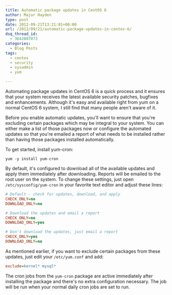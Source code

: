 ```yaml
---
title: Automatic package updates in CentOS 6
author: Major Hayden
type: post
date: 2012-09-21T13:21:01+00:00
url: /2012/09/21/automatic-package-updates-in-centos-6/
dsq_thread_id:
  - 3642807073
categories:
  - Blog Posts
tags:
  - centos
  - security
  - sysadmin
  - yum

---
```

Automating package updates in CentOS 6 is a quick process and it ensures that your system receives the latest available security patches, bugfixes and enhancements. Although it's easy and available right from yum on a normal CentOS 6 system, I still find that many people aren't aware of it.

Before you enable automatic updates, you'll want to ensure that you're excluding certain packages which may be integral to your system. You can either make a list of those packages now or configure the automated updates so that you're emailed a report of what needs to be installed rather than having those packages installed automatically.

To get started, install yum-cron:

```
yum -y install yum-cron
```

By default, it's configured to download all of the available updates and apply them immediately after downloading. Reports will be emailed to the root user on the system. To change these settings, just open `/etc/sysconfig/yum-cron` in your favorite text editor and adjust these lines:

```ini
# Default - check for updates, download, and apply
CHECK_ONLY=no
DOWNLOAD_ONLY=no

# Download the updates and email a report
CHECK_ONLY=no
DOWNLOAD_ONLY=yes

# Don't download the updates, just email a report
CHECK_ONLY=yes
DOWNLOAD_ONLY=no
```

As mentioned earlier, if you want to exclude certain packages from these updates, just edit your `/etc/yum.conf` and add:

```ini
exclude=kernel* mysql*
```

The cron jobs from the `yum-cron` package are active immediately after installing the package and there's no extra configuration necessary. The job will be run when your normal daily cron jobs are set to run.
